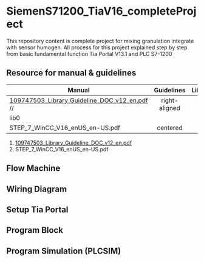 # SiemenS71200_TiaV16_completeProject
This repository content is complete project for mixing granulation integrate with sensor humogen. All process for this project explained step by step from basic fundamental function Tia Portal V13.1 and PLC S7-1200

## Resource for manual & guidelines
| Manual  | Guidelines | Library |
| ------------- |:-------------:| -----:|
|  [109747503_Library_Guideline_DOC_v12_en.pdf](https://github.com/onedevauto/SiemenS71200_TiaV16_completeProject/blob/main/doc/manual/109747503_Library_Guideline_DOC_v12_en.pdf)   //| right-aligned 
| lib0 |
| STEP_7_WinCC_V16_enUS_en-US.pdf | centered      |   lib1 |



1. [109747503_Library_Guideline_DOC_v12_en.pdf](https://github.com/onedevauto/SiemenS71200_TiaV16_completeProject/blob/main/doc/manual/109747503_Library_Guideline_DOC_v12_en.pdf)
2. STEP_7_WinCC_V16_enUS_en-US.pdf

## Flow Machine

## Wiring Diagram

## Setup Tia Portal

## Program Block

## Program Simulation (PLCSIM)

